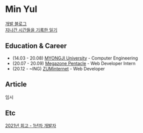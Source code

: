 # Min Yul 
[개발 블로그](https://velog.io/@minyul)  
[지나간 시간들을 기록한 일기](https://velog.io/@minyul/2022%EB%85%84-%ED%95%98%EB%B0%98%EA%B8%B0-%EC%9D%BC%EA%B8%B0)

## Education & Career 
- (14.03 - 20.08) [MYONGJI University](https://www.mju.ac.kr/sites/mjukr/intro/intro.html) - Computer Engineering
- (20.07 - 20.09) [Megazone Pentacle](https://www.pentacle.co.kr/#MAIN) - Web Developer Intern
- (20.12 -  ~ING) [ZUMinternet](https://zum.com/) - Web Developer 
## Article 
임시

## Etc
[2021년 회고 - 1년차 개발자](https://velog.io/@minyul/2021%EB%85%84-%ED%9A%8C%EA%B3%A0)
